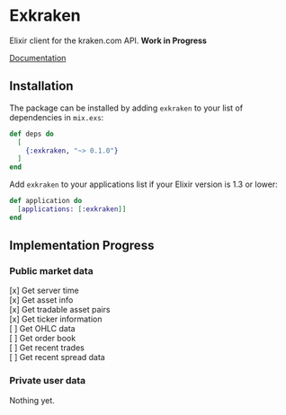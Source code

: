 # Exkraken

Elixir client for the kraken.com API. **Work in Progress**

[Documentation](https://hexdocs.pm/exkraken)

## Installation

The package can be installed by adding `exkraken` to your list of dependencies in `mix.exs`:

```elixir
def deps do
  [
    {:exkraken, "~> 0.1.0"}
  ]
end
```

Add `exkraken` to your applications list if your Elixir version is 1.3 or lower:

```elixir
def application do
  [applications: [:exkraken]]
end
```

## Implementation Progress

### Public market data

[x] Get server time   
[x] Get asset info   
[x] Get tradable asset pairs   
[x] Get ticker information   
[ ] Get OHLC data   
[ ] Get order book   
[ ] Get recent trades   
[ ] Get recent spread data   

### Private user data

Nothing yet.
